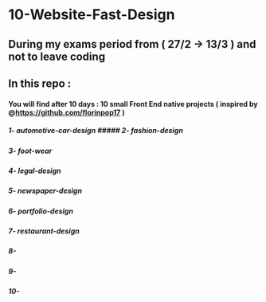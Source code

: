 # 10-Website-Fast-Design
## During my exams period from ( 27/2 -> 13/3 ) and not to leave coding
## In this repo :
#### You will find after 10 days : 10 small Front End native projects ( inspired by @https://github.com/florinpop17 )
##### 1- automotive-car-design  ##### 2- fashion-design
##### 3- foot-wear
##### 4- legal-design
##### 5- newspaper-design
##### 6- portfolio-design
##### 7- restaurant-design
##### 8-
##### 9-
##### 10-
